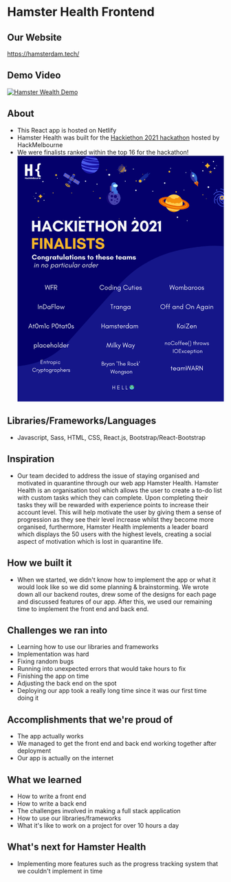 # Hamster Health Frontend
## Our Website
https://hamsterdam.tech/

## Demo Video
[![Hamster Wealth Demo](https://img.youtube.com/vi/tPwBvI1yCMg/0.jpg)](https://www.youtube.com/watch?v=tPwBvI1yCMg)

## About
- This React app is hosted on Netlify
- Hamster Health was built for the [Hackiethon 2021 hackathon](https://hackiethon.hackmelb.org/) hosted by HackMelbourne
- We were finalists ranked within the top 16 for the hackathon!
![Finalists](https://raw.githubusercontent.com/Team-Hamsterdam/hackiethon-frontend/main/hackiethon_finalists.png)

## Libraries/Frameworks/Languages
- Javascript, Sass, HTML, CSS, React.js, Bootstrap/React-Bootstrap

## Inspiration
- Our team decided to address the issue of staying organised and motivated in quarantine through our web app Hamster Health. Hamster Health is an organisation tool which allows the user to create a to-do list with custom tasks which they can complete. Upon completing their tasks they will be rewarded with experience points to increase their account level. This will help motivate the user by giving them a sense of progression as they see their level increase whilst they become more organised, furthermore, Hamster Health implements a leader board which displays the 50 users with the highest levels, creating a social aspect of motivation which is lost in quarantine life.

## How we built it
- When we started, we didn't know how to implement the app or what it would look like so we did some planning & brainstorming. We wrote down all our backend routes, drew some of the designs for each page and discussed features of our app. After this, we used our remaining time to implement the front end and back end.

## Challenges we ran into
- Learning how to use our libraries and frameworks
- Implementation was hard
- Fixing random bugs 
- Running into unexpected errors that would take hours to fix
- Finishing the app on time
- Adjusting the back end on the spot
- Deploying our app took a really long time since it was our first time doing it

## Accomplishments that we're proud of
- The app actually works
- We managed to get the front end and back end working together after deployment
- Our app is actually on the internet

## What we learned
- How to write a front end
- How to write a back end
- The challenges involved in making a full stack application
- How to use our libraries/frameworks
- What it's like to work on a project for over 10 hours a day

## What's next for Hamster Health
- Implementing more features such as the progress tracking system that we couldn't implement in time
